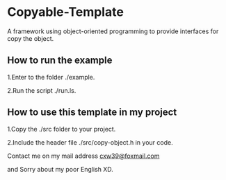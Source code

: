 # Copyable-Template
A framework using object-oriented programming to provide interfaces for copy the object.

## How to run the example

1.Enter to the folder ./example.

2.Run the script ./run.ls.

## How to use this template in my project

1.Copy the ./src folder to your project.

2.Include the header file ./src/copy-object.h in your code.



Contact me on my mail address cxw39@foxmail.com

and Sorry about my poor English XD.
